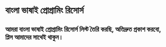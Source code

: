 # বাংলা ভাষাই প্রোগ্রামিং রিসোর্স

## আমরা বাংলা ভাষাই প্রোগ্রামিং রিসোর্স লিস্ট তৈরি করছি, অতিদ্রুত প্রকাশ করবো, প্লিস আমাদের সাথেই থাকুন।

